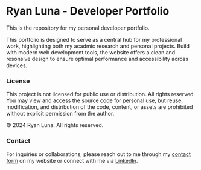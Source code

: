 # Ryan Luna - Developer Portfolio

This is the repository for my personal developer portfolio.

This portfolio is designed to serve as a central hub for my professional work, highlighting both my acadmic research and personal projects. Build with modern web development tools, the website offers a clean and resonsive design to ensure optimal performance and accessibility across devices.

### License

This project is not licensed for public use or distribution. All rights reserved. You may view and access the source code for personal use, but reuse, modification, and distribution of the code, content, or assets are prohibited without explicit permission from the author.

&copy; 2024 Ryan Luna. All rights reserved.

### Contact

For inquiries or collaborations, please reach out to me through my [contact form]() on my website or connect with me via [LinkedIn](https://www.linkedin.com/in/ryan-luna-03018180/).